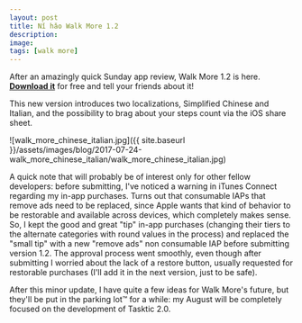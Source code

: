```yaml
---
layout: post
title: Nǐ hǎo Walk More 1.2
description:
image:
tags: [walk more]
---
```

After an amazingly quick Sunday app review, Walk More 1.2 is here. **[Download it](https://geo.itunes.apple.com/us/app/walk-more-powerful-pedometer-for-step-counting/id1198077980?mt=8&at=1000l3L9&ct=website)** for free and tell your friends about it!

This new version introduces two localizations, Simplified Chinese and Italian, and the possibility to brag about your steps count via the iOS share sheet.

![walk_more_chinese_italian.jpg]({{ site.baseurl }}/assets/images/blog/2017-07-24-walk_more_chinese_italian/walk_more_chinese_italian.jpg)

A quick note that will probably be of interest only for other fellow developers: before submitting, I've noticed a warning in iTunes Connect regarding my in-app purchases. Turns out that consumable IAPs that remove ads need to be replaced, since Apple wants that kind of behavior to be restorable and available across devices, which completely makes sense.
So, I kept the good and great "tip" in-app purchases (changing their tiers to the alternate categories with round values in the process) and replaced the "small tip" with a new "remove ads" non consumable IAP before submitting version 1.2. The approval process went smoothly, even though after submitting I worried about the lack of a restore button, usually requested for restorable purchases (I'll add it in the next version, just to be safe).

After this minor update, I have quite a few ideas for Walk More's future, but they'll be put in the parking lot™️ for a while: my August will be completely focused on the development of Tasktic 2.0.